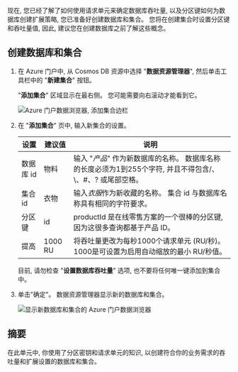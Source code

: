 现在, 您已经了解了如何使用请求单元来确定数据库吞吐量, 以及分区键如何为数据库创建扩展策略, 您已准备好创建数据库和集合。 您将在创建集合时设置分区键和吞吐量值, 因此, 建议您在创建数据库之前了解这些概念。

## <a name="creating-your-database-and-collection"></a>创建数据库和集合

1. 在 Azure 门户中, 从 Cosmos DB 资源中选择 "**数据资源管理器**", 然后单击工具栏中的 "**新建集合**" 按钮。
    
    "**添加集合**" 区域显示在最右侧。 您可能需要向右滚动才能看到它。

    ![Azure 门户数据浏览器, 添加集合边栏](../media/5-azure-cosmosdb-data-explorer.png)

1. 在 "**添加集合**" 页中, 输入新集合的设置。

    设置 | 建议值 | 说明
    --------|-----------------|-------------
    数据库 id    | 物料   | 输入 "*产品*" 作为新数据库的名称。 数据库名称的长度必须为1到255个字符, 并且不得包含/、 \\、#、? 或尾部空格。
    集合 id  | 衣物   | 输入*衣服*作为新收藏的名称。 集合 id 与数据库名称具有相同的字符要求。
    分区键  | id  | productId 是在线零售方案的一个很棒的分区键, 因为这很多查询都基于产品 ID。
    提高     | 1000 RU    | 将吞吐量更改为每秒1000个请求单元 (RU/秒)。 1000是可设置为启用自动缩放的最小 RU/秒值。
    
    目前, 请勿检查 "**设置数据库吞吐量**" 选项, 也不要将任何唯一键添加到集合中。
    
1. 单击"确定"。 数据资源管理器显示新的数据库和集合。

    ![显示新数据库和集合的 Azure 门户数据浏览器](../media/5-azure-cosmos-db-new-collection.png)

## <a name="summary"></a>摘要

在此单元中, 你使用了分区密钥和请求单元的知识, 以创建符合你的业务需求的吞吐量和扩展设置的数据库和集合。